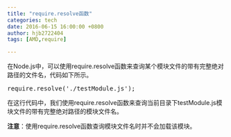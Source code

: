 ```yaml
---
title: "require.resolve函数"
categories: tech
date: 2016-06-15 16:00:00 +0800
author: hjb2722404
tags: [AMD,require]

---
```


在Node.js中，可以使用require.resolve函数来查询某个模块文件的带有完整绝对路径的文件名，代码如下所示。



<pre class="prettyprint"><span class="hljs-keyword">require</span>.resolve(<span class="hljs-string">'./testModule.js'</span>);</pre>

在这行代码中，我们使用require.resolve函数来查询当前目录下testModule.js模块文件的带有完整绝对路径的模块文件名。

**注意**：使用require.resolve函数查询模块文件名时并不会加载该模块。
